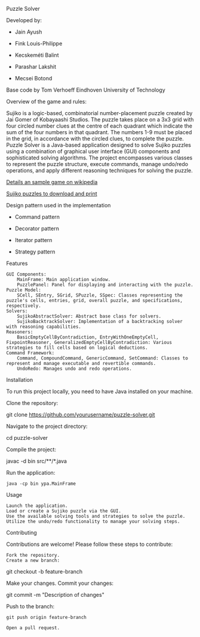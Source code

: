 Puzzle Solver

Developed by:

- Jain Ayush

- Fink Louis-Philippe

- Kecskeméti Balint

- Parashar Lakshit

- Mecsei Botond

Base code by Tom Verhoeff Eindhoven University of Technology


Overview of the game and rules:

Sujiko is a logic-based, combinatorial number-placement puzzle created by Jai Gomer of Kobayaashi Studios. The puzzle takes place on a 3x3 grid with four circled number clues at the centre of each quadrant which indicate the sum of the four numbers in that quadrant. The numbers 1-9 must be placed in the grid, in accordance with the circled clues, to complete the puzzle. Puzzle Solver is a Java-based application designed to solve Sujiko puzzles using a combination of graphical user interface (GUI) components and sophisticated solving algorithms. The project encompasses various classes to represent the puzzle structure, execute commands, manage undo/redo operations, and apply different reasoning techniques for solving the puzzle. 

[Details an sample game on wikipedia](https://en.wikipedia.org/wiki/Sujiko)

[Sujiko puzzles to download and print](https://dobmathsnumberpuzzles.weebly.com/sujiko.html)
 
Design pattern used in the implementation

- Command pattern

- Decorator pattern

- Iterator pattern

- Strategy pattern

Features

    GUI Components:
        MainFrame: Main application window.
        PuzzlePanel: Panel for displaying and interacting with the puzzle.
    Puzzle Model:
        SCell, SEntry, SGrid, SPuzzle, SSpec: Classes representing the puzzle's cells, entries, grid, overall puzzle, and specifications, respectively.
    Solvers:
        SujikoAbstractSolver: Abstract base class for solvers.
        SujikoBacktrackSolver: Implementation of a backtracking solver with reasoning capabilities.
    Reasoners:
        BasicEmptyCellByContradiction, EntryWithOneEmptyCell, FixpointReasoner, GeneralizedEmptyCellByContradiction: Various strategies to fill cells based on logical deductions.
    Command Framework:
        Command, CompoundCommand, GenericCommand, SetCommand: Classes to represent and manage executable and revertible commands.
        UndoRedo: Manages undo and redo operations.

Installation

To run this project locally, you need to have Java installed on your machine.

Clone the repository:


git clone https://github.com/yourusername/puzzle-solver.git

Navigate to the project directory:


cd puzzle-solver

Compile the project:

javac -d bin src/**/*.java

Run the application:

    java -cp bin ypa.MainFrame

Usage

    Launch the application.
    Load or create a Sujiko puzzle via the GUI.
    Use the available solving tools and strategies to solve the puzzle.
    Utilize the undo/redo functionality to manage your solving steps.

Contributing

Contributions are welcome! Please follow these steps to contribute:

    Fork the repository.
    Create a new branch:

git checkout -b feature-branch

Make your changes.
Commit your changes:

git commit -m "Description of changes"

Push to the branch:

    git push origin feature-branch

    Open a pull request.

